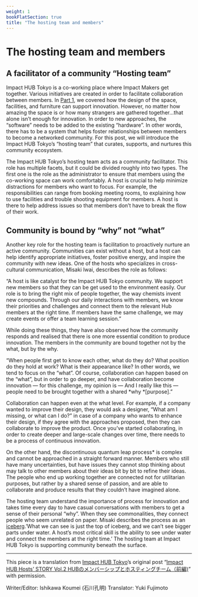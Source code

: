 ```yaml
---
weight: 1
bookFlatSection: true
title: "The hosting team and members"
---
```



# The hosting team and members


## A facilitator of a community “Hosting team”

Impact HUB Tokyo is a co-working place where Impact Makers get together. Various initiatives are created in order to facilitate collaboration between members. In [Part 1](https://b3p0.org/2018/impact-hub-tokyo-host-story-1/), we covered how the design of the space, facilities, and furniture can support innovation. However, no matter how amazing the space is or how many strangers are gathered together…that alone isn’t enough for innovation. In order to new approaches, the “software” needs to be added to the existing “hardware”. In other words, there has to be a system that helps foster relationships between members to become a networked community. For this post, we will introduce the Impact HUB Tokyo’s “hosting team” that curates, supports, and nurtures this community ecosystem.

The Impact HUB Tokyo’s hosting team acts as a community facilitator. This role has multiple facets, but it could be divided roughly into two types. The first one is the role as the administrator to ensure that members using the co-working space can work comfortably. A host is crucial to help minimize distractions for members who want to focus. For example, the responsibilities can range from booking meeting rooms, to explaining how to use facilities and trouble shooting equipment for members. A host is there to help address issues so that members don’t have to break the flow of their work.

## Community is bound by “why” not “what”

Another key role for the hosting team is facilitation to proactively nurture an active community. Communities can exist without a host, but a host can help identify appropriate initiatives, foster positive energy, and inspire the community with new ideas. One of the hosts who specializes in cross-cultural communication, Misaki Iwai, describes the role as follows:

“A host is like catalyst for the Impact HUB Tokyo community. We support new members so that they can be get used to the environment easily. Our role is to bring the right mix of people together, the way chemists invent new compounds. Through our daily interactions with members, we know their priorities and challenges and connect them to the relevant Hub members at the right time. If members have the same challenge, we may create events or offer a team learning session.”

While doing these things, they have also observed how the community responds and realised that there is one more essential condition to produce innovation. The members in the community are bound together not by the what, but by the why.

“When people first get to know each other, what do they do? What position do they hold at work? What is their appearance like? In other words, we tend to focus on the “what”. Of course, collaboration can happen based on the “what”, but in order to go deeper, and have collaboration become innovation — for this challenge, my opinion is — And I really like this — people need to be brought together with a shared \*why \*[purpose].”

Collaboration can happen even at the what level. For example, if a company wanted to improve their design, they would ask a designer, “What am I missing, or what can I do?” in case of a company who wants to enhance their design, if they agree with the approaches proposed, then they can collaborate to improve the product. Once you’ve started collaborating, in order to create deeper and large-scale changes over time, there needs to be a process of continuous innovation.

On the other hand, the discontinuous quantum leap process\* is complex and cannot be approached in a straight forward manner. Members who still have many uncertainties, but have issues they cannot stop thinking about may talk to other members about their ideas bit by bit to refine their ideas. The people who end up working together are connected not for utilitarian purposes, but rather by a shared sense of passion, and are able to collaborate and produce results that they couldn’t have imagined alone.

The hosting team understand the importance of process for innovation and takes time every day to have casual conversations with members to get a sense of their personal “why”. When they see commonalities, they connect people who seem unrelated on paper. Misaki describes the process as an [iceberg](https://photos.app.goo.gl/4VBShMsMjhyUWbok1).’What we can see is just the top of iceberg, and we can’t see bigger parts under water. A host’s most critical skill is the ability to see under water and connect the members at the right time.’ The hosting team at Impact HUB Tokyo is supporting community beneath the surface.

---

This piece is a translation from [Impact HUB Tokyo](https://hubtokyo.com/)’s original post “[Impact HUB Hosts’ STORY Vol.2 HUBのメンバーシップとホスティングチーム（前編)](https://hubtokyo.com/story/hosts-vol-2-1/)” with permission.

Writer/Editor: Ishikawa Koumei (石川孔明)
Translator: Yuki Fujimoto